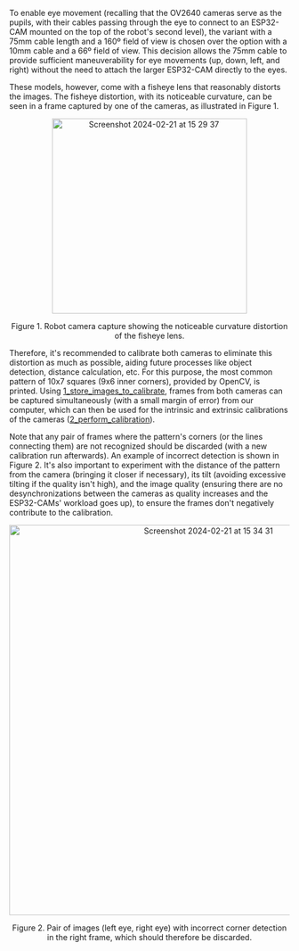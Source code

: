 To enable eye movement (recalling that the OV2640 cameras serve as the pupils, with their cables passing through the eye to connect to an ESP32-CAM mounted on the top of the robot's second level), the variant with a 75mm cable length and a 160º field of view is chosen over the option with a 10mm cable and a 66º field of view. This decision allows the 75mm cable to provide sufficient maneuverability for eye movements (up, down, left, and right) without the need to attach the larger ESP32-CAM directly to the eyes.

These models, however, come with a fisheye lens that reasonably distorts the images. The fisheye distortion, with its noticeable curvature, can be seen in a frame captured by one of the cameras, as illustrated in Figure 1.
<div align="center">
  <img width="350" alt="Screenshot 2024-02-21 at 15 29 37" src="https://github.com/Any-Winter-4079/Transformer_Robot/assets/50542132/460321fa-745b-4103-96fb-30084fec92f2">
  <p>Figure 1. Robot camera capture showing the noticeable curvature distortion of the fisheye lens.
</p>
</div>

Therefore, it's recommended to calibrate both cameras to eliminate this distortion as much as possible, aiding future processes like object detection, distance calculation, etc. For this purpose, the most common pattern of 10x7 squares (9x6 inner corners), provided by OpenCV, is printed. Using [1_store_images_to_calibrate](https://github.com/Any-Winter-4079/Transformer_Robot/blob/main/computer_code/calibration/1_store_images_to_calibrate.py), frames from both cameras can be captured simultaneously (with a small margin of error) from our computer, which can then be used for the intrinsic and extrinsic calibrations of the cameras ([2_perform_calibration](https://github.com/Any-Winter-4079/Transformer_Robot/blob/main/computer_code/calibration/2_perform_calibration.py)).

Note that any pair of frames where the pattern's corners (or the lines connecting them) are not recognized should be discarded (with a new calibration run afterwards). An example of incorrect detection is shown in Figure 2. It's also important to experiment with the distance of the pattern from the camera (bringing it closer if necessary), its tilt (avoiding excessive tilting if the quality isn't high), and the image quality (ensuring there are no desynchronizations between the cameras as quality increases and the ESP32-CAMs' workload goes up), to ensure the frames don't negatively contribute to the calibration.
<div align="center">
  <img width="700" alt="Screenshot 2024-02-21 at 15 34 31" src="https://github.com/Any-Winter-4079/Transformer_Robot/assets/50542132/d63a996f-5f04-4746-9340-81d9cbc0bd04">
  <p>Figure 2. Pair of images (left eye, right eye) with incorrect corner detection in the right frame, which should therefore be discarded.
</p>
</div>
